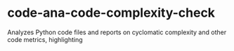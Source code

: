# code-ana-code-complexity-check
Analyzes Python code files and reports on cyclomatic complexity and other code metrics, highlighting
